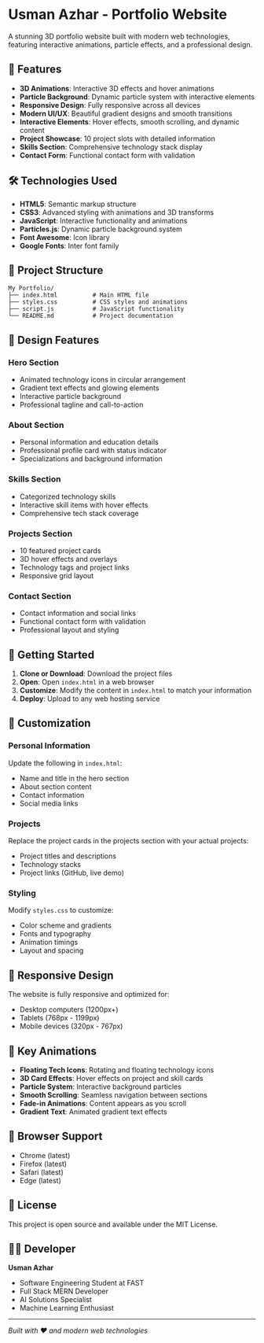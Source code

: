 # Usman Azhar - Portfolio Website

A stunning 3D portfolio website built with modern web technologies, featuring interactive animations, particle effects, and a professional design.

## 🚀 Features

- **3D Animations**: Interactive 3D effects and hover animations
- **Particle Background**: Dynamic particle system with interactive elements
- **Responsive Design**: Fully responsive across all devices
- **Modern UI/UX**: Beautiful gradient designs and smooth transitions
- **Interactive Elements**: Hover effects, smooth scrolling, and dynamic content
- **Project Showcase**: 10 project slots with detailed information
- **Skills Section**: Comprehensive technology stack display
- **Contact Form**: Functional contact form with validation

## 🛠️ Technologies Used

- **HTML5**: Semantic markup structure
- **CSS3**: Advanced styling with animations and 3D transforms
- **JavaScript**: Interactive functionality and animations
- **Particles.js**: Dynamic particle background system
- **Font Awesome**: Icon library
- **Google Fonts**: Inter font family

## 📁 Project Structure

```
My Portfolio/
├── index.html          # Main HTML file
├── styles.css          # CSS styles and animations
├── script.js           # JavaScript functionality
└── README.md           # Project documentation
```

## 🎨 Design Features

### Hero Section
- Animated technology icons in circular arrangement
- Gradient text effects and glowing elements
- Interactive particle background
- Professional tagline and call-to-action

### About Section
- Personal information and education details
- Professional profile card with status indicator
- Specializations and background information

### Skills Section
- Categorized technology skills
- Interactive skill items with hover effects
- Comprehensive tech stack coverage

### Projects Section
- 10 featured project cards
- 3D hover effects and overlays
- Technology tags and project links
- Responsive grid layout

### Contact Section
- Contact information and social links
- Functional contact form with validation
- Professional layout and styling

## 🚀 Getting Started

1. **Clone or Download**: Download the project files
2. **Open**: Open `index.html` in a web browser
3. **Customize**: Modify the content in `index.html` to match your information
4. **Deploy**: Upload to any web hosting service

## 🎯 Customization

### Personal Information
Update the following in `index.html`:
- Name and title in the hero section
- About section content
- Contact information
- Social media links

### Projects
Replace the project cards in the projects section with your actual projects:
- Project titles and descriptions
- Technology stacks
- Project links (GitHub, live demo)

### Styling
Modify `styles.css` to customize:
- Color scheme and gradients
- Fonts and typography
- Animation timings
- Layout and spacing

## 📱 Responsive Design

The website is fully responsive and optimized for:
- Desktop computers (1200px+)
- Tablets (768px - 1199px)
- Mobile devices (320px - 767px)

## 🌟 Key Animations

- **Floating Tech Icons**: Rotating and floating technology icons
- **3D Card Effects**: Hover effects on project and skill cards
- **Particle System**: Interactive background particles
- **Smooth Scrolling**: Seamless navigation between sections
- **Fade-in Animations**: Content appears as you scroll
- **Gradient Text**: Animated gradient text effects

## 🔧 Browser Support

- Chrome (latest)
- Firefox (latest)
- Safari (latest)
- Edge (latest)

## 📄 License

This project is open source and available under the MIT License.

## 👨‍💻 Developer

**Usman Azhar**
- Software Engineering Student at FAST
- Full Stack MERN Developer
- AI Solutions Specialist
- Machine Learning Enthusiast

---

*Built with ❤️ and modern web technologies*

